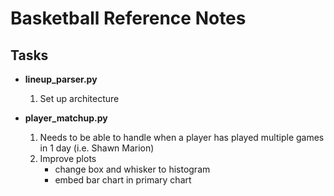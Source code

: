 # Basketball Reference Notes

## Tasks

* **lineup_parser.py**
	1. Set up architecture

* **player_matchup.py** 
	1. Needs to be able to handle when a player has played multiple games in 1 day (i.e. Shawn Marion)
	2. Improve plots
		* change box and whisker to histogram
		* embed bar chart in primary chart